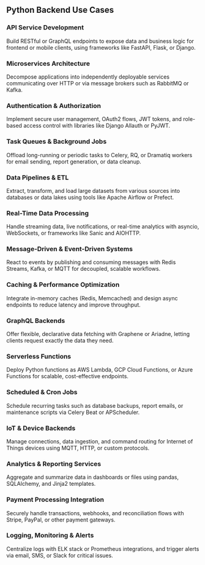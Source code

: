 ## Python Backend Use Cases

### API Service Development
Build RESTful or GraphQL endpoints to expose data and business logic for
frontend or mobile clients, using frameworks like FastAPI, Flask, or Django.

### Microservices Architecture
Decompose applications into independently deployable services communicating
over HTTP or via message brokers such as RabbitMQ or Kafka.

### Authentication & Authorization
Implement secure user management, OAuth2 flows, JWT tokens, and role-based
access control with libraries like Django Allauth or PyJWT.

### Task Queues & Background Jobs
Offload long-running or periodic tasks to Celery, RQ, or Dramatiq workers for
email sending, report generation, or data cleanup.

### Data Pipelines & ETL
Extract, transform, and load large datasets from various sources into
databases or data lakes using tools like Apache Airflow or Prefect.

### Real-Time Data Processing
Handle streaming data, live notifications, or real-time analytics with
asyncio, WebSockets, or frameworks like Sanic and AIOHTTP.

### Message-Driven & Event-Driven Systems
React to events by publishing and consuming messages with Redis Streams,
Kafka, or MQTT for decoupled, scalable workflows.

### Caching & Performance Optimization
Integrate in-memory caches (Redis, Memcached) and design async endpoints to
reduce latency and improve throughput.

### GraphQL Backends
Offer flexible, declarative data fetching with Graphene or Ariadne, letting
clients request exactly the data they need.

### Serverless Functions
Deploy Python functions as AWS Lambda, GCP Cloud Functions, or Azure
Functions for scalable, cost-effective endpoints.

### Scheduled & Cron Jobs
Schedule recurring tasks such as database backups, report emails, or
maintenance scripts via Celery Beat or APScheduler.

### IoT & Device Backends
Manage connections, data ingestion, and command routing for Internet of Things
devices using MQTT, HTTP, or custom protocols.

### Analytics & Reporting Services
Aggregate and summarize data in dashboards or files using pandas, SQLAlchemy,
and Jinja2 templates.

### Payment Processing Integration
Securely handle transactions, webhooks, and reconciliation flows with Stripe,
PayPal, or other payment gateways.

### Logging, Monitoring & Alerts
Centralize logs with ELK stack or Prometheus integrations, and trigger alerts
via email, SMS, or Slack for critical issues.
